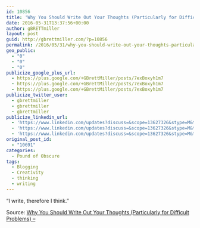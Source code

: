 ```yaml
---
id: 10856
title: 'Why You Should Write Out Your Thoughts (Particularly for Difficult Problems) &#8211;'
date: 2016-05-31T13:37:56+00:00
author: gBRETTmiller
layout: post
guid: http://gbrettmiller.com/?p=10856
permalink: /2016/05/31/why-you-should-write-out-your-thoughts-particularly-for-difficult-problems/
geo_public:
  - "0"
  - "0"
  - "0"
publicize_google_plus_url:
  - https://plus.google.com/+GBrettMiller/posts/7exBoxyh1m7
  - https://plus.google.com/+GBrettMiller/posts/7exBoxyh1m7
  - https://plus.google.com/+GBrettMiller/posts/7exBoxyh1m7
publicize_twitter_user:
  - gbrettmiller
  - gbrettmiller
  - gbrettmiller
publicize_linkedin_url:
  - 'https://www.linkedin.com/updates?discuss=&scope=13627326&stype=M&topic=6143480478004502528&type=U&a=4ixj'
  - 'https://www.linkedin.com/updates?discuss=&scope=13627326&stype=M&topic=6143480478004502528&type=U&a=4ixj'
  - 'https://www.linkedin.com/updates?discuss=&scope=13627326&stype=M&topic=6143480478004502528&type=U&a=4ixj'
original_post_id:
  - "10691"
categories:
  - Pound of Obscure
tags:
  - Blogging
  - Creativity
  - thinking
  - writing
---
```

&#8220;I write, therefore I think.&#8221;

Source: [Why You Should Write Out Your Thoughts (Particularly for Difficult Problems) &#8211;](http://www.tomcatalini.com/why-you-should-write-out-your-thoughts/)